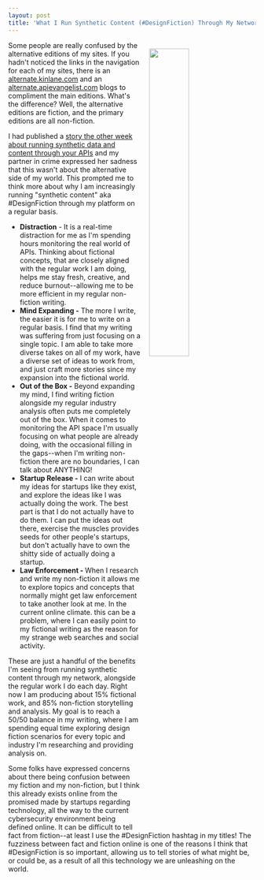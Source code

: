 ```yaml
---
layout: post
title: 'What I Run Synthetic Content (#DesignFiction) Through My Network'
---
```

<p><img style="padding: 15px;" src="https://s3.amazonaws.com/kinlane-productions/matrix-pics/chief-american-horse-sioux-matrix.png" alt="" width="40%" align="right" /></p>
<p>Some people are really confused by the alternative editions of my sites. If you hadn't noticed the links in the navigation for each of my sites, there is an <a href="http://alternate.kinlane.com">alternate.kinlane.com</a> and an <a href="http://alternate.apievangelist.com">alternate.apievangelist.com</a> blogs to compliment the main editions. What's the difference? Well, the alternative editions are fiction, and the primary editions are all non-fiction.</p>
<p>I had published a <a href="http://apievangelist.com/2016/10/03/running-synthetic-data-and-content-through-your-apis/">story the other week about running synthetic data and content through your APIs</a>&nbsp;and my partner in crime expressed her sadness that this wasn't about the alternative side of my world. This prompted me to think more about why I am increasingly running "synthetic content" aka #DesignFiction through my platform on a regular basis.</p>
<ul>
<li><strong>Distraction</strong> - It is a real-time distraction for me as I'm spending hours monitoring the real world of APIs. Thinking about fictional concepts, that are closely aligned with the regular work I am doing, helps me stay fresh, creative, and reduce burnout--allowing me to be more efficient in my regular non-fiction writing.</li>
<li><strong>Mind Expanding -</strong> The more I write, the easier it is for me to write on a regular basis. I find that my writing was suffering from just focusing on a single topic. I am able to take more diverse takes on all of my work, have a diverse set of ideas to work from, and just craft more stories since my expansion into the fictional world.</li>
<li><strong>Out of the Box -</strong> Beyond expanding my mind, I find writing fiction alongside my regular industry analysis often puts me completely out of the box. When it comes to monitoring the API space I'm usually focusing on what people are already doing, with the occasional filling in the gaps--when I'm writing non-fiction there are no boundaries, I can talk about ANYTHING!</li>
<li><strong>Startup Release -</strong> I can write about my ideas for startups like they exist, and explore the ideas like I was actually doing the work. The best part is that I do not actually have to do them. I can put the ideas out there, exercise the muscles&nbsp;provides seeds for other people's startups, but don't actually have to own the shitty side of actually doing a startup.</li>
<li><strong>Law Enforcement - </strong>When I research and write my non-fiction it allows me to explore topics and concepts that normally might get law enforcement to take another look at me. In the current online climate. this can be a problem, where I can easily point to my fictional writing as the reason for my strange web searches&nbsp;and social activity.</li>
</ul>
<p>These are just a handful of the benefits I'm seeing from running synthetic content through my network, alongside the regular work I do each day. Right now I am producing about 15% fictional work, and 85% non-fiction storytelling and analysis. My goal is to reach a 50/50 balance in my writing, where I am spending equal time exploring design fiction scenarios for every topic and industry I'm researching and providing analysis on.</p>
<p>Some folks have expressed concerns about there being confusion between my fiction&nbsp;and my non-fiction, but I think this already exists online from the promised made by startups regarding technology, all the way to the current cybersecurity environment being defined online. It can be difficult to tell fact from fiction--at least I use the #DesignFiction hashtag in my titles! The fuzziness between fact and fiction online is one of the reasons I think that #DesignFiction is so important, allowing us to tell stories of what might be, or could be, as a result of all this technology we are unleashing on the world.</p>